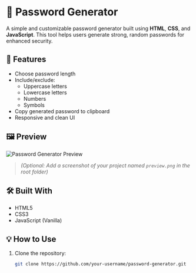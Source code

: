 # 🔐 Password Generator

A simple and customizable password generator built using **HTML**, **CSS**, and **JavaScript**. This tool helps users generate strong, random passwords for enhanced security.

## 🚀 Features

- Choose password length
- Include/exclude:
  - Uppercase letters
  - Lowercase letters
  - Numbers
  - Symbols
- Copy generated password to clipboard
- Responsive and clean UI

## 🖼️ Preview

![Password Generator Preview](preview.png)  
> *(Optional: Add a screenshot of your project named `preview.png` in the root folder)*

## 🛠️ Built With

- HTML5
- CSS3
- JavaScript (Vanilla)


## 💡 How to Use

1. Clone the repository:
   ```bash
   git clone https://github.com/your-username/password-generator.git
